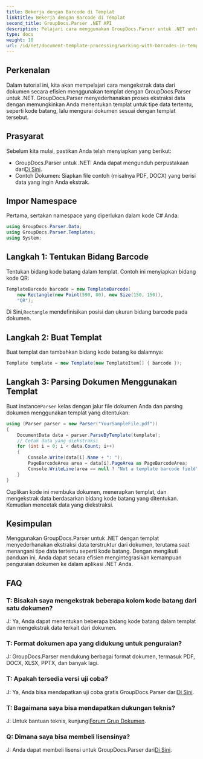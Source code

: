 ```yaml
---
title: Bekerja dengan Barcode di Templat
linktitle: Bekerja dengan Barcode di Templat
second_title: GroupDocs.Parser .NET API
description: Pelajari cara menggunakan GroupDocs.Parser untuk .NET untuk mengekstrak data terstruktur dari dokumen menggunakan templat. Sederhanakan ekstraksi data dengan bidang barcode.
type: docs
weight: 10
url: /id/net/document-template-processing/working-with-barcodes-in-templates/
---
```

## Perkenalan
Dalam tutorial ini, kita akan mempelajari cara mengekstrak data dari dokumen secara efisien menggunakan templat dengan GroupDocs.Parser untuk .NET. GroupDocs.Parser menyederhanakan proses ekstraksi data dengan memungkinkan Anda menentukan templat untuk tipe data tertentu, seperti kode batang, lalu mengurai dokumen sesuai dengan templat tersebut.
## Prasyarat
Sebelum kita mulai, pastikan Anda telah menyiapkan yang berikut:
-  GroupDocs.Parser untuk .NET: Anda dapat mengunduh perpustakaan dari[Di Sini](https://releases.groupdocs.com/parser/net/).
- Contoh Dokumen: Siapkan file contoh (misalnya PDF, DOCX) yang berisi data yang ingin Anda ekstrak.

## Impor Namespace
Pertama, sertakan namespace yang diperlukan dalam kode C# Anda:
```csharp
using GroupDocs.Parser.Data;
using GroupDocs.Parser.Templates;
using System;
```
## Langkah 1: Tentukan Bidang Barcode
Tentukan bidang kode batang dalam templat. Contoh ini menyiapkan bidang kode QR:
```csharp
TemplateBarcode barcode = new TemplateBarcode(
    new Rectangle(new Point(590, 80), new Size(150, 150)),
    "QR");
```
 Di Sini,`Rectangle` mendefinisikan posisi dan ukuran bidang barcode pada dokumen.
## Langkah 2: Buat Templat
Buat templat dan tambahkan bidang kode batang ke dalamnya:
```csharp
Template template = new Template(new TemplateItem[] { barcode });
```
## Langkah 3: Parsing Dokumen Menggunakan Templat
 Buat instance`Parser` kelas dengan jalur file dokumen Anda dan parsing dokumen menggunakan templat yang ditentukan:
```csharp
using (Parser parser = new Parser("YourSampleFile.pdf"))
{
    DocumentData data = parser.ParseByTemplate(template);
    // Cetak data yang diekstraksi
    for (int i = 0; i < data.Count; i++)
    {
        Console.Write(data[i].Name + ": ");
        PageBarcodeArea area = data[i].PageArea as PageBarcodeArea;
        Console.WriteLine(area == null ? "Not a template barcode field" : area.Value);
    }
}
```
Cuplikan kode ini membuka dokumen, menerapkan templat, dan mengekstrak data berdasarkan bidang kode batang yang ditentukan. Kemudian mencetak data yang diekstraksi.

## Kesimpulan
Menggunakan GroupDocs.Parser untuk .NET dengan templat menyederhanakan ekstraksi data terstruktur dari dokumen, terutama saat menangani tipe data tertentu seperti kode batang. Dengan mengikuti panduan ini, Anda dapat secara efisien mengintegrasikan kemampuan penguraian dokumen ke dalam aplikasi .NET Anda.

## FAQ
### T: Bisakah saya mengekstrak beberapa kolom kode batang dari satu dokumen?
J: Ya, Anda dapat menentukan beberapa bidang kode batang dalam templat dan mengekstrak data terkait dari dokumen.
### T: Format dokumen apa yang didukung untuk penguraian?
J: GroupDocs.Parser mendukung berbagai format dokumen, termasuk PDF, DOCX, XLSX, PPTX, dan banyak lagi.
### T: Apakah tersedia versi uji coba?
 J: Ya, Anda bisa mendapatkan uji coba gratis GroupDocs.Parser dari[Di Sini](https://releases.groupdocs.com/).
### T: Bagaimana saya bisa mendapatkan dukungan teknis?
 J: Untuk bantuan teknis, kunjungi[Forum Grup Dokumen](https://forum.groupdocs.com/c/parser/17).
### Q: Dimana saya bisa membeli lisensinya?
 J: Anda dapat membeli lisensi untuk GroupDocs.Parser dari[Di Sini](https://purchase.groupdocs.com/buy).